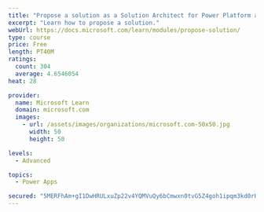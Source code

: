 ```yaml
---
title: "Propose a solution as a Solution Architect for Power Platform and Dynamics 365"
excerpt: "Learn how to propose a solution."
webUrl: https://docs.microsoft.com/learn/modules/propose-solution/
type: course
price: Free
length: PT40M
ratings:
  count: 304
  average: 4.6546054
heat: 28

provider:
  name: Microsoft Learn
  domain: microsoft.com
  images:
    - url: /assets/images/organizations/microsoft.com-50x50.jpg
      width: 50
      height: 50

levels:
  - Advanced

topics:
  - Power Apps

secured: "5MERFhAm+gI1DwHRULxuZp22v4YQMVuQy6bCmwxn0tvG5Z4goh1ipqm3kd0rHhe15BFJOyLFVJkuNX7wwhKFS917IAWxuLSVGOAsvFIeyUqn16cV4iN58h9q70o7EI0GGXnIHXvwmv8fQ9T1xF3N/hBI33V+hMlVOP/kFKeOUszXvhfEzmH//FOE7kLrYSclMZTE/sx+55ge7/F6C8AK4Sf7eALwQHRkucTxFxxg8CDbSMsff+ZaemCE+SK/LFBZG8Lh0dUH7XEuxy+1iuesOeA3zq8BzD/OLpuZPZZYN6PTClhGJ0gXHT93UtwrabbOUa7Q2cbK2vLS8GcfQWk0kBBPX5qQSf8O/KEh/rX3PUfHAJi1EHjl7+CMZmNMMkRsrqY12i+ercXp5dNH9okgrjTUZFVZJstRRxQ2wDQjD8A=;eGyVrRA1ddIVsEQoNwhS2g=="
---
```


